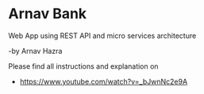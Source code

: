 # Arnav Bank

Web App using REST API and micro services architecture

 -by Arnav Hazra

Please find all instructions and explanation on
   - https://www.youtube.com/watch?v=_bJwnNc2e9A
    
